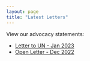 ```yaml
---
layout: page
title: "Latest Letters"
---
```


View our advocacy statements:

- [Letter to UN - Jan 2023](/letters/un_letter.pdf)
- [Open Letter - Dec 2022](/letters/open_letter.pdf)

